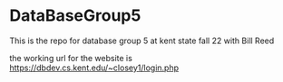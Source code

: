 # DataBaseGroup5

This is the repo for database group 5 at kent state fall 22 with Bill Reed

the working url for the website is https://dbdev.cs.kent.edu/~closey1/login.php
